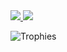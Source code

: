 <div>
  <a href="/" align="left">
    <img src="https://github-readme-stats.vercel.app/api?username=SchawnnDev&show_icons=true&count_private=true&layout=compact&hide=issues&hide_border=true" />
  </a>

  <a href="/" align="right">
    <img src="https://github-readme-stats.vercel.app/api/top-langs/?username=SchawnnDev&layout=compact&count_private=true&include_all_commits=true" />
  </a>
</div>

![Trophies](https://github-profile-trophy.vercel.app/?username=SchawnnDev)

<!--
**SchawnnDev/SchawnnDev** is a ✨ _special_ ✨ repository because its `README.md` (this file) appears on your GitHub profile.

Here are some ideas to get you started:

- 🔭 I’m currently working on ...
- 🌱 I’m currently learning ...
- 👯 I’m looking to collaborate on ...
- 🤔 I’m looking for help with ...
- 💬 Ask me about ...
- 📫 How to reach me: ...
- 😄 Pronouns: ...
- ⚡ Fun fact: ...
-->
